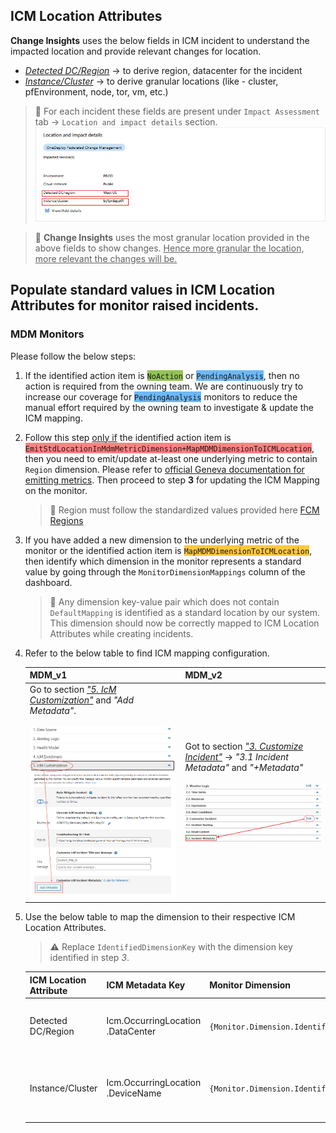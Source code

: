 ## ICM Location Attributes

**Change Insights** uses the below fields in ICM incident to understand the impacted location and provide relevant changes for location.
- <ins>*Detected DC/Region*</ins> -> to derive region, datacenter for the incident
- <ins>*Instance/Cluster*</ins> -> to derive granular locations (like - cluster, pfEnvironment, node, tor, vm, etc.)

> :construction: For each incident these fields are present under `Impact Assessment` tab -> `Location and impact details` section. </br>![alt text](media/DetectedRegionDC.png)

> :rotating_light: **Change Insights** uses the most granular location provided in the above fields to show changes. <ins>Hence more granular the location, more relevant the changes will be.</ins>

## Populate standard values in ICM Location Attributes for monitor raised incidents.

### MDM Monitors

Please follow the below steps:
1. If the identified action item is <span style="background-color:rgb(146, 195, 83)">`NoAction`</span> or <span style="background-color:rgb(108, 184, 246)">`PendingAnalysis`</span>, then no action is required from the owning team.
We are continuously try to increase our coverage for <span style="background-color:rgb(108, 184, 246)">`PendingAnalysis`</span> monitors to reduce the manual effort required by the owning team to investigate & update the ICM mapping.

1. Follow this step <ins>only if</ins> the identified action item is <span style="background-color:rgb(255, 130, 130)">`EmitStdLocationInMdmMetricDimension+MapMDMDimensionToICMLocation`</span>, 
then you need to emit/update at-least one underlying metric to contain `Region` dimension.
Please refer to [official Geneva documentation for emitting metrics](https://eng.ms/docs/products/geneva/metrics/overview).  Then proceed to step **3** for updating the ICM Mapping on the monitor.  

    > :rotating_light: Region must follow the standardized values provided here [FCM Regions](https://dataexplorer.azure.com/clusters/https%3a%2f%2ffcmdata.kusto.windows.net/databases/FCMKustoStore?query=H4sIAAAAAAAEAHPOSMxLT3WtKMjJL0otig%2fOzC3IyUzLTE3xSy0pzy%2fKDskvyM%2fJT6%2bsUSjPSC1KVfDJT04syczPC6ksSFWwtVVQKkpNB3KVeLlqFFIyi0sy85JL4Io8UwAqR0WoXwAAAA%3d%3d)
 
1. If you have added a new dimension to the underlying metric of the monitor or the identified action item is <span style="background-color:rgb(255, 200, 62)">`MapMDMDimensionToICMLocation`</span>, 
then identify which dimension in the monitor represents a standard value by going through the `MonitorDimensionMappings` column of the dashboard.

    > :construction: Any dimension key-value pair which does not contain `DefaultMapping` is identified as a standard location by our system.</br>This dimension should now be correctly mapped to ICM Location Attributes while creating incidents.

1. Refer to the below table to find ICM mapping configuration.
    
    | MDM_v1 | MDM_v2 |
    | --- | --- |
    | Go to section <ins>*"5. IcM Customization"*</ins> and *"Add Metadata"*. </br></br> ![alt text](media/mdm_v1_monitor_icm_mapping.png) | Got to section <ins>*"3. Customize Incident"*</ins> -> *"3.1 Incident Metadata"* and *"+Metadata"* </br></br> ![alt text](media/mdm_v2_monitor_icm_mapping.png) |

1. Use the below table to map the dimension to their respective ICM Location Attributes.
    
    > :warning: Replace `IdentifiedDimensionKey` with the dimension key identified in step *3*.
    
    | ICM Location Attribute | ICM Metadata Key| Monitor Dimension | Conditions | 
    | --- | --- | --- | --- |
    | Detected DC/Region | Icm.OccurringLocation</br>.DataCenter | `{Monitor.Dimension.IdentifiedDimensionKey}` | If identified dimension is of type **region** or **datacenter**. |
    | Instance/Cluster   | Icm.OccurringLocation</br>.DeviceName | `{Monitor.Dimension.IdentifiedDimensionKey}` | If identified dimension is of type cluster, node, tor, vm, etc. |
